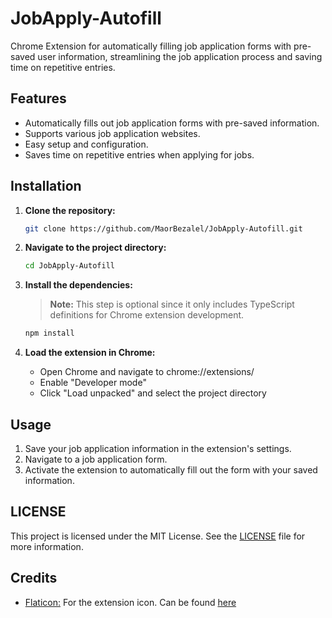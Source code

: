 # JobApply-Autofill

Chrome Extension for automatically filling job application forms with pre-saved user information, streamlining the job application process and saving time on repetitive entries.

## Features

-   Automatically fills out job application forms with pre-saved information.
-   Supports various job application websites.
-   Easy setup and configuration.
-   Saves time on repetitive entries when applying for jobs.

## Installation

1. **Clone the repository:**

    ```sh
    git clone https://github.com/MaorBezalel/JobApply-Autofill.git
    ```

2. **Navigate to the project directory:**

    ```sh
    cd JobApply-Autofill
    ```

3. **Install the dependencies:**

    > **Note:** This step is optional since it only includes TypeScript definitions for Chrome extension development.

    ```sh
    npm install
    ```

4. **Load the extension in Chrome:**
    - Open Chrome and navigate to chrome://extensions/
    - Enable "Developer mode"
    - Click "Load unpacked" and select the project directory

## Usage

1. Save your job application information in the extension's settings.
2. Navigate to a job application form.
3. Activate the extension to automatically fill out the form with your saved information.

## LICENSE

This project is licensed under the MIT License. See the [LICENSE](LICENSE) file for more information.

## Credits

-   [Flaticon:](https://www.flaticon.com/) For the extension icon. Can be found [here](https://www.flaticon.com/free-icon/application_2245126?term=job+application&page=1&position=2&origin=tag&related_id=2245126)
